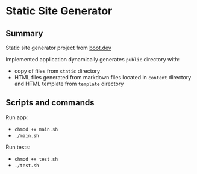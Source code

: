 # Static Site Generator

## Summary

Static site generator project from [boot.dev](https://www.boot.dev/learn/build-static-site-generator)

Implemented application dynamically generates ```public``` directory with:
- copy of files from ```static``` directory
- HTML files generated from markdown files located in ```content``` directory and HTML template from ```template``` directory

## Scripts and commands

Run app:
- ```chmod +x main.sh```
- ```./main.sh```

Run tests:
- ```chmod +x test.sh```
- ```./test.sh```